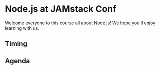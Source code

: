 # Node.js at JAMstack Conf

Welcome everyone to this course all about Node.js! We hope you'll enjoy learning with us.

## Timing

## Agenda
